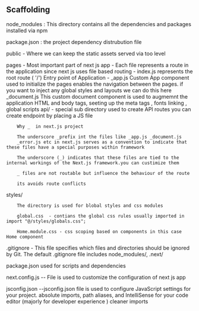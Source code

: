 Scaffolding 
----------

node_modules :  This directory contains all the dependencies and packages installed via npm

package.json :  the project dependency distrubution file

public  - Where we can keep the static assets served via too level

pages   - Most important part of next js app
        - Each file represents a route in the application since next js uses file based routing 
        - index.js represents the root route  ( '/')  Entry point of Application
        - _app.js Custom App component used to initialize the pages 
          enables the navigation between the pages. if you want to inject any global styles and layouts we can do this here
        _document.js  This custom document component is used to      augmemnt the application HTML and body tags, seeting up the meta tags , fonts linking , global scripts
        api/ - special sub directory used to create API routes 
        you can create endpoint by placing a JS file 

        Why _  in next.js project

        The underscore _prefix int the files like _app.js _document.js
        _error.js etc in next.js serves as a convention to indicate that these files have a special purposes within framework

        The underscore (_) indicates that these files are tied to the internal workings of the Next.js framework.you can custimize them

        _ files are not routable but influence the behaviour of the route

        its avoids route conflicts


styles/ 

        The directory is used for blobal styles and css modules 

        global.css  - contians the global css rules usually imported in import "@/styles/globals.css";

        Home.module.css - css scoping based on components in this case Home component


.gitignore - This file specifies which files and directories should be ignored by Git. The default .gitignore file includes node_modules/, .next/


package.json used for scripts and dependencies

next.config.js -- File is used to customize the configuration of next js app

jsconfig.json --jsconfig.json file is used to configure JavaScript settings for your project. absolute imports, path aliases, and IntelliSense for your code editor (majorly for developer experience ) cleaner imports 
